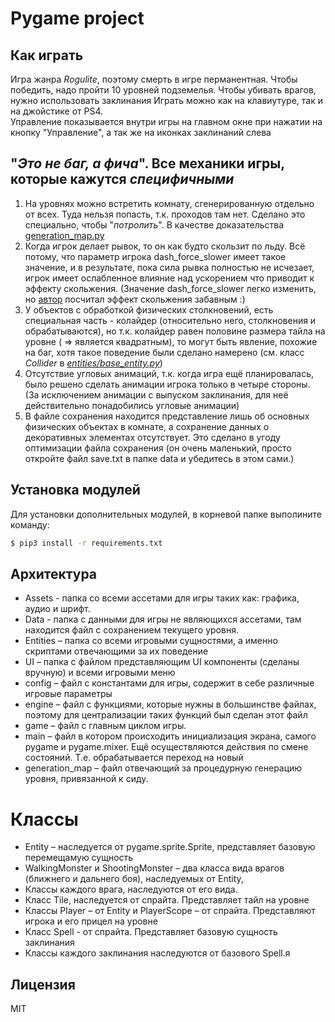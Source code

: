 # Pygame project
## Как играть
Игра жанра _Rogulite_, поэтому смерть в игре перманентная. Чтобы победить, надо пройти 10 уровней подземелья.
Чтобы убивать врагов, нужно использовать заклинания
Играть можно как на клавиутуре, так и на джойстике от PS4.  
Управление показывается внутри игры на главном окне при нажатии на кнопку "Управление", а так же на иконках заклинаний слева

## "_Это не баг, а фича_". Все механики игры, которые кажутся _специфичными_
  1. На уровнях можно встретить комнату, сгенерированную отдельно от всех. Туда нельзя попасть, т.к. проходов там нет.
    Сделано это специально, чтобы "_потролить_". В качестве доказательства [generation_map.py](https://github.com/Nik4ant/pygame_project/blob/master/generation_map.py)
  2. Когда игрок делает рывок, то он как будто скользит по льду. Всё потому, что параметр игрока dash_force_slower
    имеет такое значение, и в результате, пока сила рывка полностью не исчезает, игрок имеет ослабленное влияние над ускорением
    что приводит к эффекту скольжения. 
(Значение dash_force_slower легко изменить, но [автор](https://github.com/Nik4ant) посчитал эффект скольжения забавным :)
  3.  У объектов с обработкой физических столкновений, есть специальная часть - колайдер (относительно него, столкновения и обрабатываются),
  но т.к. колайдер равен половине размера тайла на уровне ( => является квадратным), то могут быть явление, похожие на баг, хотя такое поведение
  были сделано намерено (см. класс _Collider_ в [_entities/base_entity.py_](https://github.com/Nik4ant/pygame_project/blob/master/entities/base_entity.py))
  4. Отсутствие угловых анимаций, т.к. когда игра ещё планировалась, было решено сделать анимации игрока только в четыре стороны. 
  (За исключением анимации с выпуском заклинания, для неё действительно понадобились угловые анимации)
  5. В файле сохранения находится представление лишь об основных физических объектах в комнате, а 
  сохранение данных о декоративных элементах отсутствует. Это сделано в угоду оптимизации файла сохранения 
  (он очень маленький, просто откройте файл save.txt в папке data и убедитесь в этом сами.)

## Установка модулей
Для установки дополнительных модулей, в корневой папке выполините команду:
```sh
$ pip3 install -r requirements.txt 
```

## Архитектура
 - Assets - папка со всеми ассетами для игры таких как: графика, аудио и шрифт.
 - Data - папка с данными для игры не являющихся ассетами, там находится файл с сохранением текущего уровня.
 - Entities – папка со всеми игровыми сущностями, а именно скриптами отвечающими за их поведение
 - UI – папка с файлом представляющим UI компоненты (сделаны вручную) и всеми игровыми меню
 - config – файл с константами для игры, содержит в себе различные игровые параметры
 - engine – файл с функциями, которые нужны в большинстве файлах, поэтому для централизации таких функций был сделан этот файл
 - game – файл с главным циклом игры.
 - main – файл в котором происходить инициализация экрана, самого pygame и pygame.mixer. Ещё осуществляются действия по смене состояний.
 Т.е. обрабатывается переход на новый
 - generation_map – файл отвечающий за процедурную генерацию уровня, привязанной к сиду.

# Классы
  - Entity – наследуется от pygame.sprite.Sprite, представляет базовую перемещамую сущность
  - WalkingMonster и ShootingMonster – два класса вида врагов (ближнего и дальнего боя), наследуемых от Entity,
  - Классы каждого врага, наследуются от его вида.
  - Класс Tile, наследуется от спрайта. Представляет тайл на уровне
  - Классы Player – от Entity и PlayerScope – от спрайта. Представляют игрока и его прицел на уровне
  - Класс Spell - от спрайта. Представляет базовую сущность заклинания
  - Классы каждого заклинания наследуются от базового Spell.я

Лицензия
----
MIT
